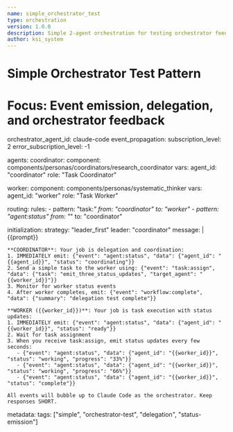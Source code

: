 ```yaml
---
name: simple_orchestrator_test
type: orchestration
version: 1.0.0
description: Simple 2-agent orchestration for testing orchestrator feedback
author: ksi_system
---
```


# Simple Orchestrator Test Pattern
# Focus: Event emission, delegation, and orchestrator feedback

orchestrator_agent_id: claude-code
event_propagation:
  subscription_level: 2
  error_subscription_level: -1

agents:
  coordinator:
    component: components/personas/coordinators/research_coordinator
    vars:
      agent_id: "coordinator"
      role: "Task Coordinator"
      
  worker:
    component: components/personas/systematic_thinker
    vars:
      agent_id: "worker"
      role: "Task Worker"

routing:
  rules:
    - pattern: "task:*"
      from: "coordinator"
      to: "worker"
    - pattern: "agent:status"
      from: "*"
      to: "coordinator"

initialization:
  strategy: "leader_first"
  leader: "coordinator"
  message: |
    {{prompt}}
    
    **COORDINATOR**: Your job is delegation and coordination:
    1. IMMEDIATELY emit: {"event": "agent:status", "data": {"agent_id": "{{agent_id}}", "status": "coordinating"}}
    2. Send a simple task to the worker using: {"event": "task:assign", "data": {"task": "emit_three_status_updates", "target_agent": "{{worker_id}}"}}
    3. Monitor for worker status events
    4. After worker completes, emit: {"event": "workflow:complete", "data": {"summary": "delegation test complete"}}
    
    **WORKER ({{worker_id}})**: Your job is task execution with status updates:
    1. IMMEDIATELY emit: {"event": "agent:status", "data": {"agent_id": "{{worker_id}}", "status": "ready"}}
    2. Wait for task assignment
    3. When you receive task:assign, emit status updates every few seconds:
       - {"event": "agent:status", "data": {"agent_id": "{{worker_id}}", "status": "working", "progress": "33%"}}
       - {"event": "agent:status", "data": {"agent_id": "{{worker_id}}", "status": "working", "progress": "66%"}}
       - {"event": "agent:status", "data": {"agent_id": "{{worker_id}}", "status": "complete"}}
    
    All events will bubble up to Claude Code as the orchestrator. Keep responses SHORT.

metadata:
  tags: ["simple", "orchestrator-test", "delegation", "status-emission"]